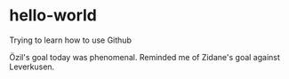 # hello-world
Trying to learn how to use Github

Özil's goal today was phenomenal. Reminded me of Zidane's goal against Leverkusen.

